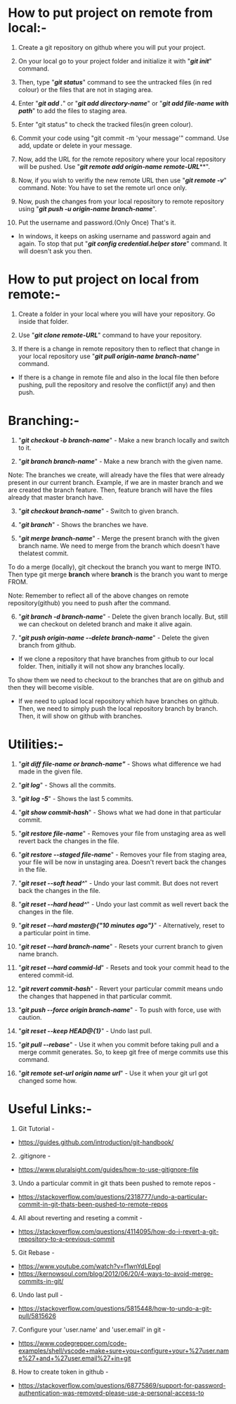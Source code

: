 # How to put project on remote from local:-

1. Create a git repository on github where you will put your project.

2. On your local go to your project folder and initialize it with "***git init***" command.

3. Then, type "***git status***" command to see the untracked files (in red colour) or the files that are not in staging area.

4. Enter "***git add .***" or "***git add directory-name***" or "***git add file-name with path***" to add the files to staging area.

5. Enter "git status" to check the tracked files(in green colour).

6. Commit your code using "git commit -m 'your message'" command. Use add, update or delete in your message.

7. Now, add the URL for the remote repository where your local repository will be pushed. Use "***git remote add origin-name remote-URL*****".

8. Now, if you wish to verifiy the new remote URL then use "***git remote -v***" command.
Note: You have to set the remote url once only.

9. Now, push the changes from your local repository to remote repository using "***git push -u origin-name branch-name***".

10. Put the username and password.(Only Once) That's it.

* In windows, it keeps on asking username and password again and again. To stop that put "***git config credential.helper store***" command. It will doesn't ask you then.


# How to put project on local from remote:-

1. Create a folder in your local where you will have your repository. Go inside that folder.

2. Use "***git clone remote-URL***" command to have your repository.

3. If there is a change in remote repository then to reflect that change in your local repository use "***git pull origin-name branch-name***" command.

* If there is a change in remote file and also in the local file then before pushing, pull the repository and resolve the conflict(if any) and then push.


# Branching:-

1. "***git checkout -b branch-name***" - Make a new branch locally and switch to it.

2. "***git branch branch-name***" - Make a new branch with the given name.

Note: The branches we create, will already have the files that were already present in our current branch. Example, if we are in master branch and we are created the branch feature. Then, feature branch will have the files already that master branch have.

3. "***git checkout branch-name***" - Switch to given branch.

4. "***git branch***" - Shows the branches we have.

5. "***git merge branch-name***" - Merge the present branch with the given branch name. We need to merge from the branch which doesn't have thelatest commit.

To do a merge (locally), git checkout the branch you want to merge INTO. Then type git merge **branch** where **branch** is the branch you want to merge FROM.

Note: Remember to reflect all of the above changes on remote repository(github) you need to push after the command. 

6. "***git branch -d branch-name***" - Delete the given branch locally. But, still we can checkout on deleted branch and make it alive again.

7. "***git push origin-name --delete branch-name***" - Delete the given branch from github.

* If we clone a repository that have branches from github to our local folder. Then, initially it will not show any branches locally.

To show them we need to checkout to the branches that are on github and then they will become visible.

* If we need to upload local repository which have branches on github. Then, we need to simply push the local repository branch by branch. Then, it will show on github with branches.



# Utilities:-

1. "***git diff file-name or branch-name"*** - Shows what difference we had made in the given file.

2. "***git log***" - Shows all the commits.

3. "***git log -5***" - Shows the last 5 commits.

4. "***git show commit-hash***" - Shows what we had done in that particular commit.

5. "***git restore file-name***" - Removes your file from unstaging area as well revert back the changes in the file.

6. "***git restore --staged file-name***" - Removes your file from staging area, your file will be now in unstaging area. Doesn't revert back the changes in the file.

7. "***git reset --soft head^***" - Undo your last commit. But does not revert back the changes in the file.

8. "***git reset --hard head^***" - Undo your last commit as well revert back the changes in the file.

9. "***git reset --hard master@{"10 minutes ago"}***" - Alternatively, reset to a particular point in time.

10. "***git reset --hard branch-name***" - Resets your current branch to given name branch.

11. "***git reset --hard commid-Id***" - Resets and took your commit head to the entered commit-id.

12. "***git revert commit-hash***" - Revert your particular commit means undo the changes that happened in that particular commit.

13. "***git push --force origin branch-name***" - To push with force, use with caution.

14. "***git reset --keep HEAD@{1}***" - Undo last pull.

15. "***git pull --rebase***" - Use it when you commit before taking pull and a merge commit generates. So, to keep git free of merge commits use this command.

16. "***git remote set-url origin name url***" - Use it when your git url got changed some how.

# Useful Links:-

1. Git Tutorial - 
* https://guides.github.com/introduction/git-handbook/ 

2. .gitignore - 
* https://www.pluralsight.com/guides/how-to-use-gitignore-file

3. Undo a particular commit in git thats been pushed to remote repos - 
* https://stackoverflow.com/questions/2318777/undo-a-particular-commit-in-git-thats-been-pushed-to-remote-repos

4. All about reverting and reseting a commit - 
* https://stackoverflow.com/questions/4114095/how-do-i-revert-a-git-repository-to-a-previous-commit

5. Git Rebase -
*  https://www.youtube.com/watch?v=f1wnYdLEpgI 
*  https://kernowsoul.com/blog/2012/06/20/4-ways-to-avoid-merge-commits-in-git/
 
6. Undo last pull - 
* https://stackoverflow.com/questions/5815448/how-to-undo-a-git-pull/5815626

7. Configure your 'user.name' and 'user.email' in git - 
* https://www.codegrepper.com/code-examples/shell/vscode+make+sure+you+configure+your+%27user.name%27+and+%27user.email%27+in+git
    
8. How to create token in github - 
* https://stackoverflow.com/questions/68775869/support-for-password-authentication-was-removed-please-use-a-personal-access-to    
